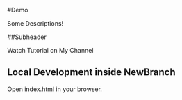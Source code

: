 #Demo

Some Descriptions!

##Subheader

Watch Tutorial on My Channel

## Local Development inside NewBranch

Open index.html in your browser.
